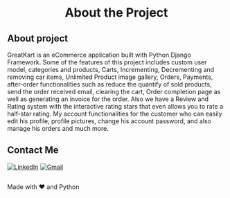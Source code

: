 <h1 align="center">About the Project</h1>

## About project
<p>GreatKart is an eCommerce application built with Python Django Framework. Some of the features of this project includes custom user model, categories and products, Carts, Incrementing, Decrementing and removing car items, Unlimited Product image gallery, Orders, Payments, after-order functionalities such as reduce the quantify of sold products, send the order received email, clearing the cart, Order completion page as well as generating an invoice for the order. Also we have a Review and Rating system with the interactive rating stars that even allows you to rate a half-star rating. My account functionalities for the customer who can easily edit his profile, profile pictures, change his account password, and also manage his orders and much more.
</p>

## Contact Me
<p align="left">
  <a href="https://www.linkedin.com/in/rathan-kumar492"><img alt="LinkedIn" title="LinkedIn" src="https://img.shields.io/badge/LinkedIn-0077B5?style=for-the-badge&logo=linkedin&logoColor=white"/></a>
  <a href="mailto:developer.rathan@gmail.com"><img alt="Gmail" title="Gmail" src="https://img.shields.io/badge/Gmail-D14836?style=for-the-badge&logo=gmail&logoColor=white"/></a>
</p>

##
Made with ❤️ and Python

